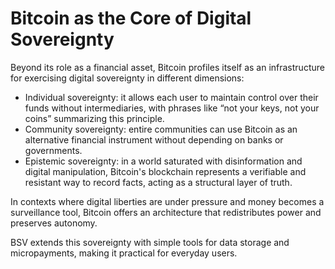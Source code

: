 # Bitcoin as the Core of Digital Sovereignty

Beyond its role as a financial asset, Bitcoin profiles itself as an infrastructure for exercising digital sovereignty in different dimensions:

* Individual sovereignty: it allows each user to maintain control over their funds without intermediaries, with phrases like “not your keys, not your coins” summarizing this principle.
* Community sovereignty: entire communities can use Bitcoin as an alternative financial instrument without depending on banks or governments.
* Epistemic sovereignty: in a world saturated with disinformation and digital manipulation, Bitcoin's blockchain represents a verifiable and resistant way to record facts, acting as a structural layer of truth.

In contexts where digital liberties are under pressure and money becomes a surveillance tool, Bitcoin offers an architecture that redistributes power and preserves autonomy.

BSV extends this sovereignty with simple tools for data storage and micropayments, making it practical for everyday users.
